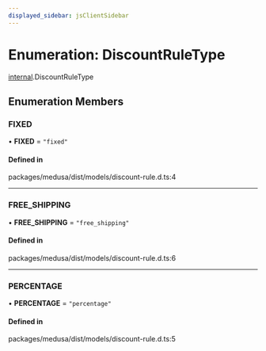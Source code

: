 ```yaml
---
displayed_sidebar: jsClientSidebar
---
```


# Enumeration: DiscountRuleType

[internal](../modules/internal-3.md).DiscountRuleType

## Enumeration Members

### FIXED

• **FIXED** = ``"fixed"``

#### Defined in

packages/medusa/dist/models/discount-rule.d.ts:4

___

### FREE\_SHIPPING

• **FREE\_SHIPPING** = ``"free_shipping"``

#### Defined in

packages/medusa/dist/models/discount-rule.d.ts:6

___

### PERCENTAGE

• **PERCENTAGE** = ``"percentage"``

#### Defined in

packages/medusa/dist/models/discount-rule.d.ts:5

